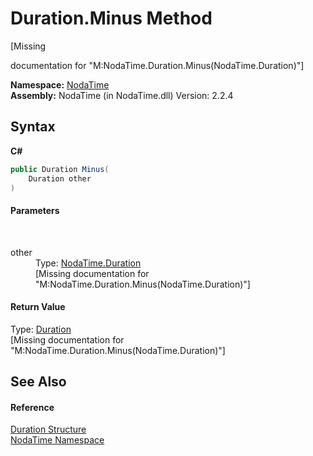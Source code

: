 # Duration.Minus Method 
 

\[Missing <summary> documentation for "M:NodaTime.Duration.Minus(NodaTime.Duration)"\]

**Namespace:**&nbsp;<a href="N_NodaTime">NodaTime</a><br />**Assembly:**&nbsp;NodaTime (in NodaTime.dll) Version: 2.2.4

## Syntax

**C#**<br />
``` C#
public Duration Minus(
	Duration other
)
```


#### Parameters
&nbsp;<dl><dt>other</dt><dd>Type: <a href="T_NodaTime_Duration">NodaTime.Duration</a><br />\[Missing <param name="other"/> documentation for "M:NodaTime.Duration.Minus(NodaTime.Duration)"\]</dd></dl>

#### Return Value
Type: <a href="T_NodaTime_Duration">Duration</a><br />\[Missing <returns> documentation for "M:NodaTime.Duration.Minus(NodaTime.Duration)"\]

## See Also


#### Reference
<a href="T_NodaTime_Duration">Duration Structure</a><br /><a href="N_NodaTime">NodaTime Namespace</a><br />
